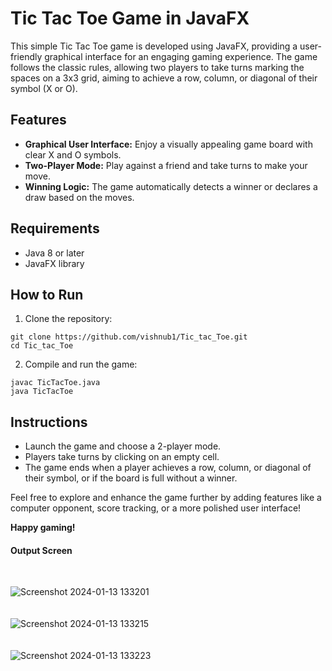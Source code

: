 <h1>Tic Tac Toe Game in JavaFX</h1>

<p>This simple Tic Tac Toe game is developed using JavaFX, providing a user-friendly graphical interface for an engaging gaming experience. The game follows the classic rules, allowing two players to take turns marking the spaces on a 3x3 grid, aiming to achieve a row, column, or diagonal of their symbol (X or O).</p>

<h2>Features</h2>

<ul>
    <li><strong>Graphical User Interface:</strong> Enjoy a visually appealing game board with clear X and O symbols.</li>
    <li><strong>Two-Player Mode:</strong> Play against a friend and take turns to make your move.</li>
    <li><strong>Winning Logic:</strong> The game automatically detects a winner or declares a draw based on the moves.</li>
</ul>

<h2>Requirements</h2>

<ul>
    <li>Java 8 or later</li>
    <li>JavaFX library</li>
</ul>

<h2>How to Run</h2>

<ol>
    <li>Clone the repository:</li>
</ol>

<pre><code>git clone https://github.com/vishnub1/Tic_tac_Toe.git
cd Tic_tac_Toe 
</code></pre>

<ol start="2">
    <li>Compile and run the game:</li>
</ol>

<pre><code>javac TicTacToe.java
java TicTacToe
</code></pre>

<h2>Instructions</h2>

<ul>
    <li>Launch the game and choose a 2-player mode.</li>
    <li>Players take turns by clicking on an empty cell.</li>
    <li>The game ends when a player achieves a row, column, or diagonal of their symbol, or if the board is full without a winner.</li>
</ul>

<p>Feel free to explore and enhance the game further by adding features like a computer opponent, score tracking, or a more polished user interface!</p>

<p><strong>Happy gaming!</strong></p>

</body>

<h4> Output Screen </h4> <br>

![Screenshot 2024-01-13 133201](https://github.com/vishnub1/Tic_tac_Toe/assets/91277493/5f707837-d8da-491c-a719-4e881b0030ea)
<br>
<br>
<br>
![Screenshot 2024-01-13 133215](https://github.com/vishnub1/Tic_tac_Toe/assets/91277493/2bb98495-e0b2-40d3-8cc3-eedfba911c37)
<br>
<br>
<br>
![Screenshot 2024-01-13 133223](https://github.com/vishnub1/Tic_tac_Toe/assets/91277493/f23b6562-88f7-4792-bbcd-0960d52d81ff)

